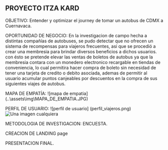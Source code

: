 PROYECTO ITZA KARD
-------------------

OBJETIVO:
  Entender y optimizar el journey de tomar un autobus de CDMX a Cuernavaca.

OPORTUNIDAD DE NEGOCIO:
En la investigacion de campo hecha  a distintas compañías de autobuses, se pudo detectar que no ofrecen un sistema de recompensas para viajeros frecuentes, asi que se procedió a crear una membresia para brindar diversos beneficios a dichos usuarios. con ésto se pretende elevar las ventas de boletos de autobus ya que la membresia contara con un monedero electronico recargable en tiendas de conveniencia, lo cual permitira hacer compra de boleto sin necesidad de tener una tarjeta de credito o debito asociada, ademas de permitir al usuario acumular puntos canjeables por descuentos en la compra de sus siguientes viajes de autobus.

MAPA DE EMPATÍA:
![mapa de empatia] (..\assets\img\MAPA_DE_EMPATIA.JPG)

PERFIL DE USUARIO:
![perfil de usuario] (perfil_viajeros.png)
![Una imagen cualquiera](http://dummyimage.com/150 "De 150 x 150 píxeles")


METODOLOGIA DE INVESTIGACION:
ENCUESTA.


CREACION DE LANDING page

PRESENTACION FINAL.
